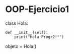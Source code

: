 # OOP-Ejercicio1
class Hola:

    def __init__(self):
        print("Hola Progr2!°")

objeto = Hola()
